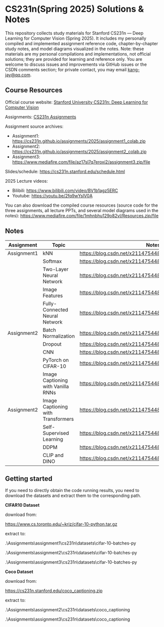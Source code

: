 # CS231n(Spring 2025) Solutions & Notes

This repository collects study materials for Stanford CS231n — Deep Learning for Computer Vision (Spring 2025). It includes my personally compiled and implemented assignment reference code, chapter-by-chapter study notes, and model diagrams visualized in the notes. Note: these materials are my personal compilations and implementations, not official solutions; they are provided for learning and reference only. You are welcome to discuss issues and improvements via GitHub issues or the CSDN comments section; for private contact, you may email [kang-jay@qq.com](mailto:kang-jay@qq.com).

## Course Resources 

Official course website: [Stanford University CS231n: Deep Learning for Computer Vision](https://cs231n.stanford.edu/)

Assignments: [CS231n Assignments](https://cs231n.stanford.edu/assignments.html)

Assignment source archives:

- Assignment1: <https://cs231n.github.io/assignments/2025/assignment1_colab.zip>
- Assignment2: <https://cs231n.github.io/assignments/2025/assignment2_colab.zip>
- Assignment3: <https://www.mediafire.com/file/az17sl7q7eroxi2/assignment3.zip/file>

Slides/schedule: <https://cs231n.stanford.edu/schedule.html>

2025 Lecture videos:

- Bilibili: <https://www.bilibili.com/video/BV1b1agz5ERC>
- Youtube: <https://youtu.be/2fq9wYslV0A> 

You can also download the compiled course resources (source code for the three assignments, all lecture PPTs, and several model diagrams used in the notes): <https://www.mediafire.com/file/1mhnbhu129o82vl/Resources.zip/file>

## Notes

| Assignment  | Topic                              | Notes                                                        |
| ----------- | ---------------------------------- | ------------------------------------------------------------ |
| Assignment1 | kNN                                | <https://blog.csdn.net/x2114754480/article/details/149572662> |
|             | Softmax                            | <https://blog.csdn.net/x2114754480/article/details/149689949> |
|             | Two-Layer Neural Network           | <https://blog.csdn.net/x2114754480/article/details/149866392> |
|             | Image Features                     | <https://blog.csdn.net/x2114754480/article/details/152214887> |
|             | Fully-Connected Neural Network     | <https://blog.csdn.net/x2114754480/article/details/149941584> |
| Assignment2 | Batch Normalization                | <https://blog.csdn.net/x2114754480/article/details/150061156> |
|             | Dropout                            | <https://blog.csdn.net/x2114754480/article/details/150119299> |
|             | CNN                                | <https://blog.csdn.net/x2114754480/article/details/150401794> |
|             | PyTorch on CIFAR-10                | <https://blog.csdn.net/x2114754480/article/details/150459008> |
|             | Image Captioning with Vanilla RNNs | <https://blog.csdn.net/x2114754480/article/details/150938350> |
| Assignment2 | Image Captioning with Transformers | <https://blog.csdn.net/x2114754480/article/details/151654125> |
|             | Self-Supervised Learning           | <https://blog.csdn.net/x2114754480/article/details/151694699> |
|             | DDPM                               | <https://blog.csdn.net/x2114754480/article/details/151864627> |
|             | CLIP and DINO                      | <https://blog.csdn.net/x2114754480/article/details/151946399> |

## Getting started

If you need to directly obtain the code running results, you need to download the datasets and extract them to the corresponding path.

**CIFAR10 Dataset**

download from: 

<https://www.cs.toronto.edu/~kriz/cifar-10-python.tar.gz>

extract to:

.\Assignments\assignment1\cs231n\datasets\cifar-10-batches-py

.\Assignments\assignment2\cs231n\datasets\cifar-10-batches-py

.\Assignments\assignment3\cs231n\datasets\cifar-10-batches-py

**Coco Dataset**

download from: 

<https://cs231n.stanford.edu/coco_captioning.zip>

extract to:

.\Assignments\assignment2\cs231n\datasets\coco_captioning

.\Assignments\assignment3\cs231n\datasets\coco_captioning
